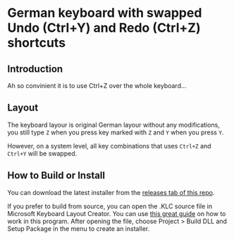 # German keyboard with swapped Undo (Ctrl+Y) and Redo (Ctrl+Z) shortcuts

## Introduction
Ah so convinient it is to use Ctrl+Z over the whole keyboard...

## Layout
The keyboard layour is original German layour without any modifications, you still type `Z` when you press key marked with `Z` and `Y` when you press `Y`.

However, on a system level, all key combinations that uses `Ctrl+Z` and `Ctrl+Y` will be swapped.

## How to Build or Install
You can download the latest installer from the [releases tab of this repo](https://github.com/astappiev/win-de-fix-shortcuts/releases).

If you prefer to build from source, you can open the .KLC source file in Microsoft Keyboard Layout Creator.
You can use [this great guide](https://msklc-guide.github.io/) on how to work in this program.
After opening the file, choose Project > Build DLL and Setup Package in the menu to create an installer.